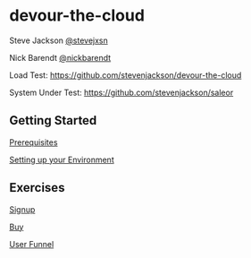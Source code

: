 # devour-the-cloud

Steve Jackson [@stevejxsn](https://twitter.com/stevejxsn)

Nick Barendt [@nickbarendt](https://twitter.com/nickbarendt)

Load Test: https://github.com/stevenjackson/devour-the-cloud

System Under Test: https://github.com/stevenjackson/saleor



## Getting Started
[Prerequisites](prereqs.md)

[Setting up your Environment](getting_started_with_aws.md)


## Exercises
[Signup](signup.md)

[Buy](buy.md)

[User Funnel](user_funnel.md)
